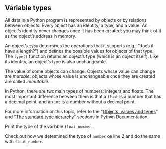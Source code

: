 ## Variable types

All data in a Python program is represented by objects or by relations between 
objects. Every object has an identity, a type, and a value. An object’s identity 
never changes once it has been created; you may think of it as the object’s 
address in memory.

An object’s `type` determines the operations that it supports (e.g., 
“does it have a length?”) and defines the possible values for objects of 
that type. The `type()` function returns an object’s type (which is an object itself). 
Like its identity, an object’s type is also unchangeable.

The value of some objects can change. Objects whose value 
can change are <i>mutable</i>; objects whose value is unchangeable once 
they are created are called <i>immutable</i>.

In Python, there are two main types of numbers: integers and floats. The most important 
difference between them is that a `float` is a number that has a decimal point, 
and an `int` is a number without a decimal point.  

For more information on this topic, refer to the "<a href="https://docs.python.org/3/reference/datamodel.html#objects-values-and-types">Objects, values and types</a>"
and "<a href="https://docs.python.org/3/reference/datamodel.html#the-standard-type-hierarchy">The standard type hierarchy</a>" sections in Python Documentation.


Print the type of the variable `float_number`.  

<div class="hint">
Check out how we determined the type of <code>number</code> on line 2 and do the same with <code>float_number</code>.</div>
